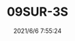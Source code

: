 ﻿---
layout: post 
title: 09SUR-3S
tags: SUR 008
categories: housing-terminal
overview: 
part_number: 0563-1
thumb_img: 
small_img: static/202106/563-20210606.jpg
date: 2021/6/6 7:55:24
---



